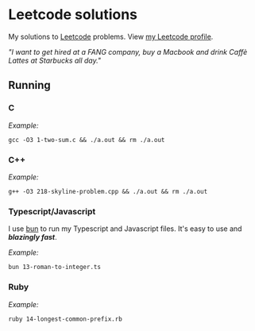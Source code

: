 # Leetcode solutions

My solutions to [Leetcode](leetcode.com) problems.
View [my Leetcode profile](https://leetcode.com/bramtechs/).

_"I want to get hired at a FANG company, buy a Macbook and drink Caffè Lattes at Starbucks all day."_

## Running

### C
_Example:_

```console
gcc -O3 1-two-sum.c && ./a.out && rm ./a.out
```

### C++
_Example:_

```console
g++ -O3 218-skyline-problem.cpp && ./a.out && rm ./a.out
```

### Typescript/Javascript

I use [bun](https://bun.sh/) to run my Typescript and Javascript files. It's easy to use and ***blazingly fast***.

_Example:_

```console
bun 13-roman-to-integer.ts
```

### Ruby

_Example:_

```console
ruby 14-longest-common-prefix.rb
```
